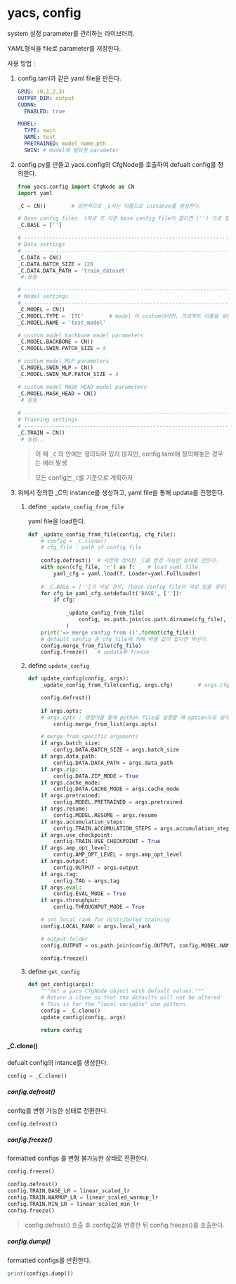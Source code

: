# yacs, config

system 설정 parameter를 관리하는 라이브러리. 

YAML형식을 file로 parameter를 저장한다. 



사용 방법 : 

1. config.taml과 같은 yaml file을 만든다.

   ```yaml
   GPUS: (0,1,2,3)
   OUTPUT_DIR: output
   CUDNN:
     ENABLED: true
   
   MODEL:
     TYPE: swin
     NAME: test
     PRETRAINED: model_name.pth
     SWIN: # model에 필요한 parameter
   ```

2. config.py를 만들고 yacs.config의 CfgNode를 호출하여 defualt config를 정의한다.

   ```python
   from yacs.config import CfgNode as CN
   import yaml
   
   _C = CN()		# 일반적으로 _C라는 이름으로 instance를 생성한다.
   
   # Base config files	(따로 또 다른 base config file이 없다면 [''] 으로 할당)
   _C.BASE = ['']	
   
   # -----------------------------------------------------------------------------
   # Data settings
   # -----------------------------------------------------------------------------
   _C.DATA = CN()
   _C.DATA.BATCH_SIZE = 128
   _C.DATA.DATA_PATH = 'train_dataset'
   	# 등등
   
   # -----------------------------------------------------------------------------
   # Model settings
   # -----------------------------------------------------------------------------
   _C.MODEL = CN()
   _C.MODEL.TYPE = 'ITC'		# model 이 custum이라면, 프로젝트 이름을 넣는다.
   _C.MODEL.NAME = 'test_model'
   
   # custum model backbone model parameters
   _C.MODEL.BACKBONE = CN()
   _C.MODEL.SWIN.PATCH_SIZE = 4
   
   # custum model MLP parameters
   _C.MODEL.SWIN_MLP = CN()
   _C.MODEL.SWIN_MLP.PATCH_SIZE = 4
   
   # custum model MASK HEAD model parameters
   _C.MODEL.MASK_HEAD = CN()
   	# 등등
       
   # -----------------------------------------------------------------------------
   # Training settings
   # -----------------------------------------------------------------------------
   _C.TRAIN = CN()
   	# 등등..
   ```

   > 이 때 `_C` 의 안에는 정의되어 있지 않지만, config.taml에 정의해놓은 경우는 에러 발생
   >
   > 모든 config는`_C`를 기준으로 계획하자

3. 위에서 정의한 _C의 instance를 생성하고, yaml file을 통해 updata를 진행한다.

   1. 
      define `_update_config_from_file`

      yaml file을 load한다.

      ```python
      def _update_config_from_file(config, cfg_file):		
          # config = _C.clone()
          # cfg_file : path of config file
          
          config.defrost()	# 사전에 정의한 _C를 변경 가능한 상태로 만든다.
          with open(cfg_file, 'r') as f:	# load yaml file
              yaml_cfg = yaml.load(f, Loader=yaml.FullLoader)
      	
          # _C.BASE = ['']가 아닐 경우, (base config file이 따로 있을 경우) base config file을 다시 load 
          for cfg in yaml_cfg.setdefault('BASE', ['']):	
              if cfg:
                  
                  _update_config_from_file(
                      config, os.path.join(os.path.dirname(cfg_file), cfg)
                  )
          print('=> merge config from {}'.format(cfg_file))
          # default config 중 cfg_file에 의해 바뀔 값이 있다면 바꾼다.
          config.merge_from_file(cfg_file)	
          config.freeze()	# updata후 freeze
      ```

      

   2. define `update_config`

      ```python
      def update_config(config, args):
          _update_config_from_file(config, args.cfg)		# args.cfg : path of config file 
      
          config.defrost()
          
          if args.opts:
          # args.opts : 명령어를 통해 python file을 실행할 때 option으로 넣어어 바꿀 값이 있을 경우
              config.merge_from_list(args.opts)
      
          # merge from specific arguments
          if args.batch_size:
              config.DATA.BATCH_SIZE = args.batch_size
          if args.data_path:
              config.DATA.DATA_PATH = args.data_path
          if args.zip:
              config.DATA.ZIP_MODE = True
          if args.cache_mode:
              config.DATA.CACHE_MODE = args.cache_mode
          if args.pretrained:
              config.MODEL.PRETRAINED = args.pretrained
          if args.resume:
              config.MODEL.RESUME = args.resume
          if args.accumulation_steps:
              config.TRAIN.ACCUMULATION_STEPS = args.accumulation_steps
          if args.use_checkpoint:
              config.TRAIN.USE_CHECKPOINT = True
          if args.amp_opt_level:
              config.AMP_OPT_LEVEL = args.amp_opt_level
          if args.output:
              config.OUTPUT = args.output
          if args.tag:
              config.TAG = args.tag
          if args.eval:
              config.EVAL_MODE = True
          if args.throughput:
              config.THROUGHPUT_MODE = True
      
          # set local rank for distributed training
          config.LOCAL_RANK = args.local_rank
      
          # output folder
          config.OUTPUT = os.path.join(config.OUTPUT, config.MODEL.NAME, config.TAG)
      
          config.freeze()
      ```

      

   3. define `get_config` 

      ```python
      def get_config(args):
          """Get a yacs CfgNode object with default values."""
          # Return a clone so that the defaults will not be altered
          # This is for the "local variable" use pattern
          config = _C.clone()
          update_config(config, args)
      
          return config
      ```




#### _C.clone()

defualt config의 intance를 생성한다.

```python
config = _C.clone()
```



##### config.defrost()

config를 변형 가능한 상태로 전환한다.
```python
config.defrost()
```



##### config.freeze()

formatted configs 를 변형 불가능한 상태로 전환한다.

```python
config.freeze()
```



```python
config.defrost()
config.TRAIN.BASE_LR = linear_scaled_lr
config.TRAIN.WARMUP_LR = linear_scaled_warmup_lr
config.TRAIN.MIN_LR = linear_scaled_min_lr
config.freeze()
```

> config.defrost() 호출 후 config값을 변경한 뒤 config.freeze()를 호출한다.



##### config.dump()

formatted configs를 반환한다. 

```python
print(configs.dump())
```

